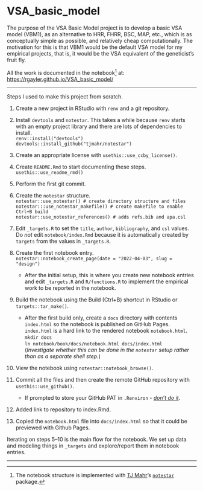 
<!-- README.md is generated from README.Rmd. Please edit that file -->

# VSA_basic_model

<!-- badges: start -->
<!-- badges: end -->

The purpose of the VSA Basic Model project is to develop a basic VSA
model (VBM1), as an alternative to HRR, FHRR, BSC, MAP, etc., which is
as conceptually simple as possible, and relatively cheap
computationally. The motivation for this is that VBM1 would be the
default VSA model for my empirical projects, that is, it would be the
VSA equivalent of the geneticist’s fruit fly.

<!--
What is special about using `README.Rmd` instead of just `README.md`? You can include R chunks.
You'll still need to render `README.Rmd` regularly, to keep `README.md` up-to-date. `devtools::build_readme()` is handy for this. You could also use GitHub Actions to re-render `README.Rmd` every time you push. An example workflow can be found here: <https://github.com/r-lib/actions/tree/v1/examples>.

You can also embed plots.
In that case, don't forget to commit and push the resulting figure files, so they display on GitHub. 
-->

All the work is documented in the notebook[^1] at:
<https://rgayler.github.io/VSA_basic_model/>

------------------------------------------------------------------------

Steps I used to make this project from scratch.

1.  Create a new project in RStudio with `renv` and a git repository.

2.  Install `devtools` and `notestar`. This takes a while because `renv`
    starts with an empty project library and there are lots of
    dependencies to install.  
    `renv::install("devtools")`  
    `devtools::install_github("tjmahr/notestar")`

3.  Create an appropriate license with `usethis::use_ccby_license()`.

4.  Create `README.Rmd` to start documenting these steps.  
    `usethis::use_readme_rmd()`

5.  Perform the first git commit.

6.  Create the `notestar` structure.  
    `notestar::use_notestar() # create directory structure and files`  
    `notestar:::use_notestar_makefile() # create makefile to enable Ctrl+B build`  
    `notestar::use_notestar_references() # adds refs.bib and apa.csl`

7.  Edit `_targets.R` to set the `title`, `author`, `bibliography`, and
    `csl` values. Do *not* edit `notebook/index.Rmd` because it is
    automatically created by `targets` from the values in `_targets.R`.

8.  Create the first notebook entry.  
    `notestar::notebook_create_page(date = "2022-04-03", slug = "design")`

    -   After the initial setup, this is where you create new notebook
        entries and edit `_targets.R` and `R/functions.R` to implement
        the empirical work to be reported in the notebook.

9.  Build the notebook using the Build (Ctrl+B) shortcut in RStudio or
    `targets::tar_make()`.

    -   After the first build only, create a `docs` directory with
        contents `index.html` so the notebook is published on GitHub
        Pages. `index.html` is a hard link to the rendered notebook
        `notebook.html`.  
        `mkdir docs`  
        `ln notebook/book/docs/notebook.html docs/index.html`  
        (*Investigate whether this can be done in the `notestar` setup
        rather than as a separate shell step.*)

10. View the notebook using `notestar::notebook_browse()`.

11. Commit all the files and then create the remote GitHub repository
    with `usethis::use_github()`.

    -   If prompted to store your GitHub PAT in `.Renviron` - [*don’t do
        it*](https://usethis.r-lib.org/articles/git-credentials.html#tldr-use-https-2fa-and-a-github-personal-access-token).

12. Added link to repository to index.Rmd.

13. Copied the `notebook.html` file into `docs/index.html` so that it
    could be previewed with Github Pages.

Iterating on steps 5–10 is the main flow for the notebook. We set up
data and modeling things in `_targets` and explore/report them in
notebook entries.

------------------------------------------------------------------------

<!--
How the data/modeling flow into the notebook entries and into the final
notebook:

```
{r graph, dpi = 144}
targets::tar_visnetwork(targets_only = TRUE)
```
-->

[^1]: The notebook structure is implemented with [TJ
    Mahr](https://www.tjmahr.com/)’s
    [`notestar`](https://github.com/tjmahr/notestar) package.
